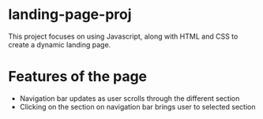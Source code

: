 # landing-page-proj
This project focuses on using Javascript, along with HTML and CSS to create a dynamic landing page.
# Features of the page 
- Navigation bar updates as user scrolls through the different section 
- Clicking on the section on navigation bar brings user to selected section 
